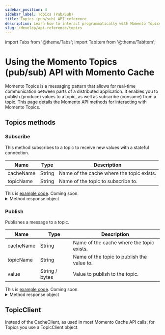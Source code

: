 ```yaml
---
sidebar_position: 4
sidebar_label: Topics (Pub/Sub)
title: Topics (pub/sub) API reference
description: Learn how to interact programmatically with Momento Topics pub/sub API.
slug: /develop/api-reference/topics
---
```


import Tabs from '@theme/Tabs';
import TabItem from '@theme/TabItem';

# Using the Momento Topics (pub/sub) API with Momento Cache
Momento Topics is a messaging pattern that allows for real-time communication between parts of a distributed application. It enables you to publish (produce) values to a topic, as well as subscribe (consume) from a topic. This page details the Momento API methods for interacting with Momento Topics.

## Topics methods

### Subscribe
This method subscribes to a topic to receive new values with a stateful connection.

| Name            | Type            | Description                                   |
| --------------- | --------------- | --------------------------------------------- |
| cacheName       | String          | Name of the cache where the topic exists.     |
| topicName       | String          | Name of the topic to subscribe to.            |

<Tabs>
  <TabItem value="golang" label="Go" default>
    This is <a href="https://github.com/momentohq/client-sdk-go/blob/main/examples/pubsub-example/main.go#L26">example code</a>.
  </TabItem>
  <TabItem value="nodejs" label="Node.js" default>
    Coming soon.
  </TabItem>
</Tabs>

<details>
  <summary>Method response object</summary>

* Success - Returns a subscription object.
* Error

See [response objects](./response-objects.md) for specific information.

With the returned subscription object, once put in a for loop, your code will receive an event when a new value is published to the Topic.

</details>

### Publish
Publishes a message to a topic.

| Name            | Type            | Description                                   |
| --------------- | --------------- | --------------------------------------------- |
| cacheName       | String          | Name of the cache where the topic exists.     |
| topicName       | String          | Name of the topic to publish the value to.    |
| value           | String / bytes  | Value to publish to the topic.                |

<Tabs>
  <TabItem value="golang" label="Go" default>
    This is <a href="https://github.com/momentohq/client-sdk-go/blob/main/examples/pubsub-example/main.go#L95">example code</a>.
  </TabItem>
  <TabItem value="nodejs" label="Node.js" default>
    Coming soon.
  </TabItem>
</Tabs>

<details>
  <summary>Method response object</summary>

* Success
* Error

See [response objects](./response-objects.md) for specific information.

</details>

## TopicClient

Instead of the CacheClient, as used in most Momento Cache API calls, for Topics you use a TopicClient object.